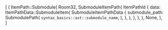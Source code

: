 [
    (
        ItemPath::Submodule(
            Room32,
            SubmoduleItemPath(
                ItemPathId {
                    data: ItemPathData::SubmoduleItem(
                        SubmoduleItemPathData {
                            submodule_path: SubmodulePath(
                                `syntax_basics::ast::submodule_name`,
                            ),
                        },
                    ),
                },
            ),
        ),
        None,
    ),
]